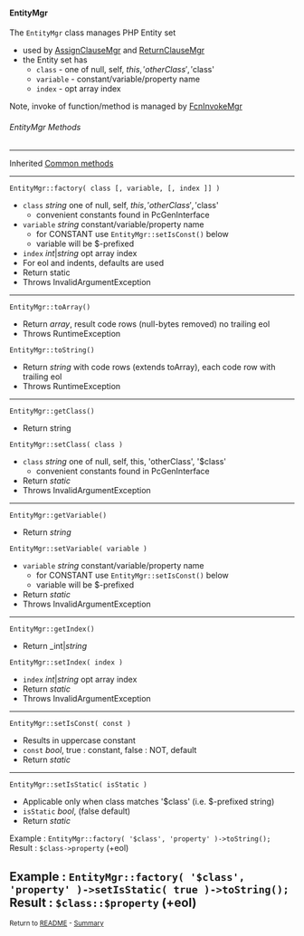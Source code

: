 [comment]: # (This file is part of PcGen, PHP Code Generation support package. Copyright 2020 Kjell-Inge Gustafsson, kigkonsult, All rights reserved, licence GPL 3.0)

#### EntityMgr

The ```EntityMgr``` class manages PHP Entity set
* used by [AssignClauseMgr] and [ReturnClauseMgr]
* the Entity set has
  * ```class``` - one of null, self, $this, 'otherClass', '$class'
  * ```variable``` - constant/variable/property name
  * ```index``` - opt array index

Note, invoke of function/method is managed by [FcnInvokeMgr]

###### EntityMgr Methods

---
Inherited [Common methods]

---

```EntityMgr::factory( class [, variable, [, index ]] )```
* ```class``` _string_ one of null, self, $this, 'otherClass', '$class'
  * convenient constants found in PcGenInterface 
* ```variable``` _string_ constant/variable/property name
  * for CONSTANT use ```EntityMgr::setIsConst()``` below
  * variable will be $-prefixed
* ```index```  _int_|_string_ opt array index
* For eol and indents, defaults are used
* Return static
* Throws InvalidArgumentException
---


```EntityMgr::toArray()```
* Return _array_, result code rows (null-bytes removed) no trailing eol
* Throws RuntimeException

```EntityMgr::toString()```
* Return _string_ with code rows (extends toArray), each code row with trailing eol
* Throws RuntimeException
---

```EntityMgr::getClass()```
* Return string

```EntityMgr::setClass( class )```
* ```class``` _string_ one of null, self, this, 'otherClass', '$class'
  * convenient constants found in PcGenInterface
* Return _static_
* Throws InvalidArgumentException
---

```EntityMgr::getVariable()```
* Return _string_

```EntityMgr::setVariable( variable )```
* ```variable``` _string_ constant/variable/property name
  * for CONSTANT use ```EntityMgr::setIsConst()``` below
  * variable will be $-prefixed
* Return _static_
* Throws InvalidArgumentException
---

```EntityMgr::getIndex()```
* Return _int|_string_

```EntityMgr::setIndex( index )```
* ```index```  _int_|_string_ opt array index
* Return _static_
* Throws InvalidArgumentException
---

```EntityMgr::setIsConst( const )```
* Results in uppercase constant
* ```const``` _bool_, true : constant, false : NOT, default 
* Return _static_
---

```EntityMgr::setIsStatic( isStatic )```
* Applicable only when class matches '$class' (i.e. $-prefixed string)
* ```isStatic``` _bool_, (false default) 
* Return _static_

Example : ```EntityMgr::factory( '$class', 'property' )->toString(); ```<br>
Result : ``` $class->property ``` (+eol)

Example : ```EntityMgr::factory( '$class', 'property' )->setIsStatic( true )->toString(); ```<br>
Result : ``` $class::$property ``` (+eol)
---

<small>Return to [README] - [Summary]</small>

[AssignClauseMgr]:AssignClauseMgr.md
[Common methods]:CommonMethods.md
[FcnInvokeMgr]:FcnInvokeMgr.md
[README]:../README.md
[ReturnClauseMgr]:ReturnClauseMgr.md
[Summary]:Summary.md
